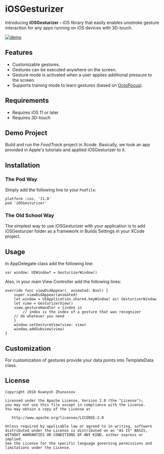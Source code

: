 # iOSGesturizer
Introducing <b>iOSGesturizer - </b> iOS library that easily enables unistroke gesture interaction for any apps running on iOS devices with 3D-touch.

<a href="http://cs.ecs.baylor.edu/~zhunussov/demo.gif"><img src="http://cs.ecs.baylor.edu/~zhunussov/demo.gif" alt="demo" border="0" /></a>
## Features

- Customizable gestures.
- Gestures can be executed anywhere on the screen.
- Gesture mode is activated when a user applies additional pressure to the screen.
- Supports training mode to learn gestures (based on <a href="http://www.olivierbau.com/octopocus.php">OctoPocus</a>).

## Requirements

- Requires iOS 11 or later
- Requires 3D-touch

## Demo Project

Build and run the <i>FoodTrack</i> project in Xcode. Basically, we took an app provided in Apple's tutorials and applied iOSGesturizer to it.

## Installation

### The Pod Way

Simply add the following line to your <code>Podfile</code>:

	platform :ios, '11.0'
	pod 'iOSGesturizer'
	
### The Old School Way

The simplest way to use iOSGesturizer with your application is to add iOSGesturizer folder as a framework in Builds Settings in your XCode project.

## Usage

In AppDelegate class add the following line:
```
var window: UIWindow? = GesturizerWindow()
```

Also, in your main View Controller add the following lines:

```
override func viewDidAppear(_ animated: Bool) {
    super.viewDidAppear(animated)
    let window = UIApplication.shared.keyWindow! as! GesturizerWindow
    let view = GesturizerView()
    view.gestureHandler = {index in
        // index is the index of a gesture that was recognizer
	// do whatever you need
    }
    window.setGestureView(view: view)
    window.addSubview(view)
}
```

## Customization

For customization of gestures provide your data points into TemplateData class.


	
## License

```
Copyright 2018 Kuanysh Zhunussov

Licensed under the Apache License, Version 2.0 (the "License");
you may not use this file except in compliance with the License.
You may obtain a copy of the License at

   http://www.apache.org/licenses/LICENSE-2.0

Unless required by applicable law or agreed to in writing, software
distributed under the License is distributed on an "AS IS" BASIS,
WITHOUT WARRANTIES OR CONDITIONS OF ANY KIND, either express or implied.
See the License for the specific language governing permissions and
limitations under the License.
```
